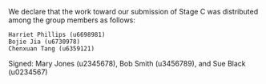 We declare that the work toward our submission of Stage C was distributed among the group members as follows:

    Harriet Phillips (u6698981)
    Bojie Jia (u6730978)
    Chenxuan Tang (u6359121)

Signed: Mary Jones (u2345678), Bob Smith (u3456789), and Sue Black (u0234567)
